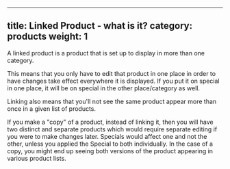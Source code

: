 
---
title: Linked Product - what is it? 
category: products
weight: 1
---

A linked product is a product that is set up to display in more than one category.

This means that you only have to edit that product in one place in order to have changes take effect everywhere it is displayed.  If you put it on special in one place, it will be on special in the other place/category as well.

Linking also means that you'll not see the same product appear more than once in a given list of products.


If you make a "copy" of a product, instead of linking it, then you will have two distinct and separate products which would require separate editing if you were to make changes later. Specials would affect one and not the other, unless you applied the Special to both individually.  In the case of a copy, you might end up seeing both versions of the product appearing in various product lists.

